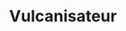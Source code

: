 ---
title: "Vulcanisateur"
url: /nzeng-ayong/vulcanisateur-avenue-jean-baptiste-ayong-nguema/
shop: pneus
---